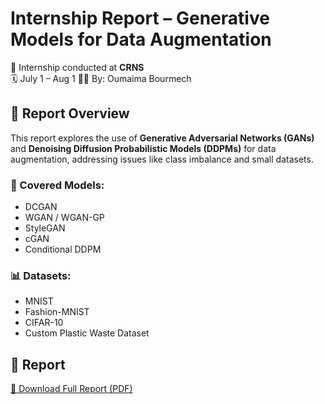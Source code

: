 # Internship Report – Generative Models for Data Augmentation

🧠 Internship conducted at **CRNS**  
🗓️ July 1 – Aug 1 
👩‍💻 By: Oumaima Bourmech  

## 📘 Report Overview
This report explores the use of **Generative Adversarial Networks (GANs)** and **Denoising Diffusion Probabilistic Models (DDPMs)** for data augmentation, addressing issues like class imbalance and small datasets.

### 🧪 Covered Models:
- DCGAN
- WGAN / WGAN-GP
- StyleGAN
- cGAN
- Conditional DDPM

### 📊 Datasets:
- MNIST
- Fashion-MNIST
- CIFAR-10
- Custom Plastic Waste Dataset

## 📎 Report
[📄 Download Full Report (PDF)](./Generative-Models-for-Data-Augmentation-Internship-Report.pdf)
